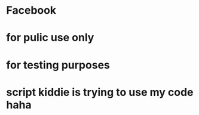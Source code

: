 # Facebook

# for pulic use only

# for testing purposes

# script kiddie is trying to use my code haha

